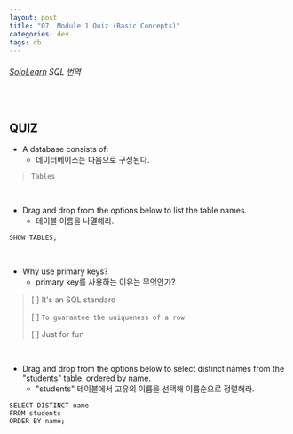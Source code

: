 ```yaml
---
layout: post
title: "07. Module 1 Quiz (Basic Concepts)"
categories: dev
tags: db
---
```


###### [SoloLearn](https://www.sololearn.com/) SQL 번역

<br>

## QUIZ

- A database consists of:
  - 데이터베이스는 다음으로 구성된다.

> `Tables`

<br>

- Drag and drop from the options below to list the table names.
  - 테이블 이름을 나열해라.

```mysql
SHOW TABLES;
```

<br>

- Why use primary keys?
  - primary key를 사용하는 이유는 무엇인가?

> [ ] It's an SQL standard
>
> [ ] `To guarantee the uniqueness of a row`
>
> [ ] Just for fun

<br>

- Drag and drop from the options below to select distinct names from the "students" table, ordered by name.
  - "students" 테이블에서 고유의 이름을 선택해 이름순으로 정렬해라.

```mysql
SELECT DISTINCT name
FROM students
ORDER BY name;
```

<br>
